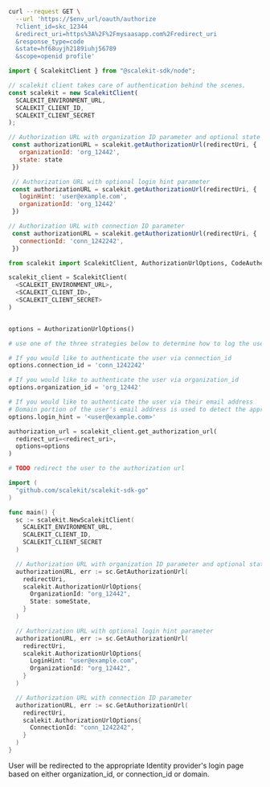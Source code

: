 <CodeWithHeader method="get" endpoint="/oauth/authorize">
<Tabs groupId="tech-stack" querystring>
<TabItem value="curl" label="cURL">

```bash showLineNumbers
curl --request GET \
  --url 'https://$env_url/oauth/authorize
  ?client_id=skc_12344
  &redirect_uri=https%3A%2F%2Fmysaasapp.com%2Fredirect_uri
  &response_type=code
  &state=hf68uyjh2189iuhj56789
  &scope=openid profile'
```

</TabItem>
<TabItem value="nodejs" label="Node.js">

```js showLineNumbers
import { ScalekitClient } from "@scalekit-sdk/node";

// scalekit client takes care of authentication behind the scenes.
const scalekit = new ScalekitClient(
  SCALEKIT_ENVIRONMENT_URL,
  SCALEKIT_CLIENT_ID,
  SCALEKIT_CLIENT_SECRET
);

// Authorization URL with organization ID parameter and optional state parameter
 const authorizationURL = scalekit.getAuthorizationUrl(redirectUri, {
   organizationId: 'org_12442',
   state: state
 })

 // Authorization URL with optional login hint parameter
 const authorizationURL = scalekit.getAuthorizationUrl(redirectUri, {
   loginHint: 'user@example.com',
   organizationId: 'org_12442'
 })

// Authorization URL with connection ID parameter
 const authorizationURL = scalekit.getAuthorizationUrl(redirectUri, {
   connectionId: 'conn_1242242',
 })
```

</TabItem>

<TabItem value="py" label="Python">

```python showLineNumbers
from scalekit import ScalekitClient, AuthorizationUrlOptions, CodeAuthenticationOptions

scalekit_client = ScalekitClient(
  <SCALEKIT_ENVIRONMENT_URL>, 
  <SCALEKIT_CLIENT_ID>, 
  <SCALEKIT_CLIENT_SECRET>
)


options = AuthorizationUrlOptions()

# use one of the three strategies below to determine how to log the user in.

# If you would like to authenticate the user via connection_id
options.connection_id = 'conn_1242242'

# If you would like to authenticate the user via organization_id
options.organization_id = 'org_12442'

# If you would like to authenticate the user via their email address 
# Domain portion of the user's email address is used to detect the appropriate enterprise SSO connection
options.login_hint = '<user@example.com>'

authorization_url = scalekit_client.get_authorization_url(
  redirect_uri=<redirect_uri>, 
  options=options
)

# TODO redirect the user to the authorization url
```

</TabItem>
<TabItem value="golang" label="Go">

```go
import (
  "github.com/scalekit/scalekit-sdk-go"
)

func main() {
  sc := scalekit.NewScalekitClient(
    SCALEKIT_ENVIRONMENT_URL,
    SCALEKIT_CLIENT_ID,
    SCALEKIT_CLIENT_SECRET
  )

  // Authorization URL with organization ID parameter and optional state parameter
  authorizationURL, err := sc.GetAuthorizationUrl(
    redirectUri,
    scalekit.AuthorizationUrlOptions{
      OrganizationId: "org_12442",
      State: someState,
    }
  )

  // Authorization URL with optional login hint parameter
  authorizationURL, err := sc.GetAuthorizationUrl(
    redirectUri,
    scalekit.AuthorizationUrlOptions{
      LoginHint: "user@example.com",
      OrganizationId: "org_12442",
    }
  )

  // Authorization URL with connection ID parameter
  authorizationURL, err := sc.GetAuthorizationUrl(
    redirectUri,
    scalekit.AuthorizationUrlOptions{
      ConnectionId: "conn_1242242",
    }
  )
}

```

</TabItem>
</Tabs>
</CodeWithHeader>
<CodeWithHeader title="Response">

User will be redirected to the appropriate Identity provider's login page based on either organization_id, or connection_id or domain.

</CodeWithHeader>
